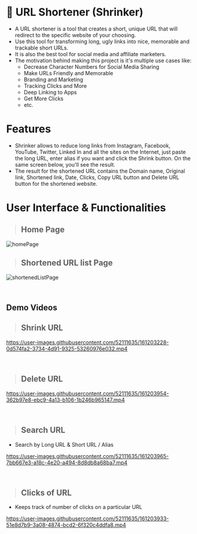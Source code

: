 # 🌈 URL Shortener (Shrinker)
- A URL shortener is a tool that creates a short, unique URL that will redirect to the specific website of your choosing.
- Use this tool for transforming long, ugly links into nice, memorable and trackable short URLs.
- It is also the best tool for social media and affiliate marketers.
- The motivation behind making this project is it's multiple use cases like:
  - Decrease Character Numbers for Social Media Sharing
  - Make URLs Friendly and Memorable
  - Branding and Marketing
  - Tracking Clicks and More
  - Deep Linking to Apps
  - Get More Clicks
  - etc.

# Features
- Shrinker allows to reduce long links from Instagram, Facebook, YouTube, Twitter, Linked In and all the sites on the Internet, just paste the long URL, enter alias if you want and click the Shrink button. On the same screen below, you'll see the result.
- The result for the shortened URL contains the Domain name, Original link, Shortened link, Date, Clicks, Copy URL button and Delete URL button for the shortened website.

# User Interface & Functionalities
> ## Home Page
![homePage](https://user-images.githubusercontent.com/52111635/161202679-740e1eed-d317-42aa-add8-a464a03ea88c.png)

> ## Shortened URL list Page
![shortenedListPage](https://user-images.githubusercontent.com/52111635/161202776-8ebeceb4-9200-490d-8e39-65410074dcc1.png)

<br />

## Demo Videos
> ## Shrink URL
https://user-images.githubusercontent.com/52111635/161203228-0d574fa2-3734-4d91-9325-53260976e032.mp4

<br />

> ## Delete URL
https://user-images.githubusercontent.com/52111635/161203954-362b97e8-ebc9-4a13-b106-1b246b965147.mp4

<br />

> ## Search URL
- Search by Long URL & Short URL / Alias

https://user-images.githubusercontent.com/52111635/161203965-7bb667e3-a18c-4e20-a494-8d8db8a68ba7.mp4

<br />

> ## Clicks of URL
- Keeps track of number of clicks on a particular URL

https://user-images.githubusercontent.com/52111635/161203933-51e8d7b9-3a08-4874-bcd2-6f320c4ddfa8.mp4

> ## 
